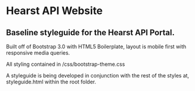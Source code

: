 Hearst API Website
===

Baseline styleguide for the Hearst API Portal.  
---

Built off of Bootstrap 3.0 with HTML5 Boilerplate, layout is mobile first with responsive media queries.  

All styling contained in /css/bootstrap-theme.css 

A styleguide is being developed in conjunction with the rest of the styles at, styleguide.html within the root folder.

